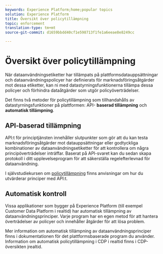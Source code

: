 ```yaml
---
keywords: Experience Platform;home;popular topics
solution: Experience Platform
title: Översikt över policytillämpning
topic: enforcement
translation-type: tm+mt
source-git-commit: d1659bbdd40cf1e598713f1fe1a6eeae8e8249cc

---
```



# Översikt över policytillämpning

När dataanvändningsetiketter har tillämpats på plattformsdatauppsättningar och dataanvändningspolicyer har definierats för marknadsföringsåtgärder mot dessa etiketter, kan ni med datastyrningsfunktionerna tillämpa dessa policyer och förhindra dataåtgärder som utgör policyöverträdelser.

Det finns två metoder för policytillämpning som tillhandahålls av datastyrningsfunktioner på plattformen: API- **baserad tillämpning** och **automatisk tillämpning**.

## API-baserad tillämpning

API:t för principtjänsten innehåller slutpunkter som gör att du kan testa marknadsföringsåtgärder mot datauppsättningar eller godtyckliga kombinationer av dataanvändningsetiketter för att kontrollera om några principöverträdelser inträffar. Baserat på API-svaret kan du sedan skapa protokoll i ditt upplevelseprogram för att säkerställa regelefterlevnad för dataanvändning.

I självstudiekursen om [policytillämpning](api-enforcement.md) finns anvisningar om hur du utvärderar principer med API:t.

## Automatisk kontroll

Vissa applikationer som bygger på Experience Platform (till exempel Customer Data Platform i realtid) har automatisk tillämpning av dataanvändningsprinciper. Varje program har en egen metod för att hantera överträdelser av policyer och innehåller åtgärder för att lösa problem.

Mer information om automatisk tillämpning av dataanvändningsprinciper finns i dokumentationen för det plattformsbaserade program du använder. Information om automatisk policytillämpning i CDP i realtid finns i CDP-översikten [i](../../rtcdp/privacy/data-governance-overview.md#enforce-data-usage-compliance)realtid.
